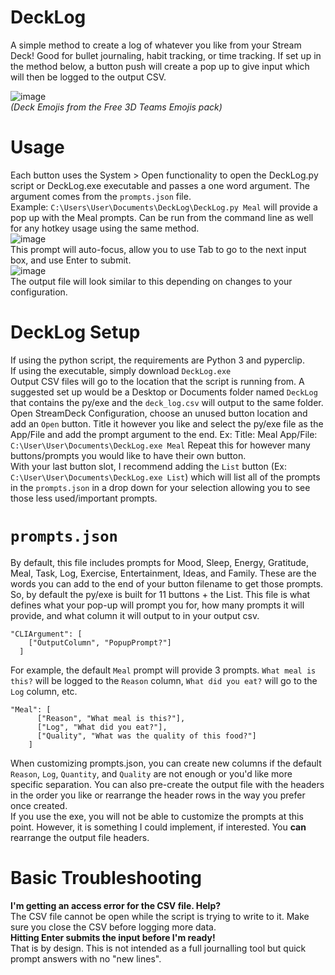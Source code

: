 # DeckLog
A simple method to create a log of whatever you like from your Stream Deck! Good for bullet journaling, habit tracking, or time tracking. If set up in the method below, a button push will create a pop up to give input which will then be logged to the output CSV.

![image](https://github.com/user-attachments/assets/acbe123f-5304-479d-bffc-5e9ebd2e3cc1)  
*(Deck Emojis from the Free 3D Teams Emojis pack)*

# Usage
Each button uses the System > Open functionality to open the DeckLog.py script or DeckLog.exe executable and passes a one word argument. The argument comes from the `prompts.json` file.  
Example: `C:\Users\User\Documents\DeckLog\DeckLog.py Meal` will provide a pop up with the Meal prompts. Can be run from the command line as well for any hotkey usage using the same method.  
![image](https://github.com/user-attachments/assets/77fdae39-02d2-4704-abfe-226ad9a3cd9e)  
This prompt will auto-focus, allow you to use Tab to go to the next input box, and use Enter to submit.  
![image](https://github.com/user-attachments/assets/e9cf845c-6855-4d99-841b-fbcae0b27fc7)  
The output file will look similar to this depending on changes to your configuration.  

# DeckLog Setup
If using the python script, the requirements are Python 3 and pyperclip.  
If using the executable, simply download `DeckLog.exe`  
Output CSV files will go to the location that the script is running from. A suggested set up would be a Desktop or Documents folder named `DeckLog` that contains the py/exe and the `deck_log.csv` will output to the same folder.  
Open StreamDeck Configuration, choose an unused button location and add an `Open` button. Title it however you like and select the py/exe file as the App/File and add the prompt argument to the end. Ex: Title: Meal App/File: `C:\User\User\Documents\DeckLog.exe Meal` Repeat this for however many buttons/prompts you would like to have their own button.   
With your last button slot, I recommend adding the `List` button (Ex: `C:\User\User\Documents\DeckLog.exe List`) which will list all of the prompts in the `prompts.json` in a drop down for your selection allowing you to see those less used/important prompts.  

# `prompts.json`
By default, this file includes prompts for Mood, Sleep, Energy, Gratitude, Meal, Task, Log, Exercise, Entertainment, Ideas, and Family. These are the words you can add to the end of your button filename to get those prompts. So, by default the py/exe is built for 11 buttons + the List. 
This file is what defines what your pop-up will prompt you for, how many prompts it will provide, and what column it will output to in your output csv.  
```
"CLIArgument": [
    ["OutputColumn", "PopupPrompt?"]
  ]
```
For example, the default `Meal` prompt will provide 3 prompts. `What meal is this?` will be logged to the `Reason` column, `What did you eat?` will go to the `Log` column, etc.   
```
"Meal": [
      ["Reason", "What meal is this?"],
      ["Log", "What did you eat?"],
      ["Quality", "What was the quality of this food?"]
    ]
```
When customizing prompts.json, you can create new columns if the default `Reason`, `Log`, `Quantity`, and `Quality` are not enough or you'd like more specific separation. You can also pre-create the output file with the headers in the order you like or rearrange the header rows in the way you prefer once created.  
If you use the exe, you will not be able to customize the prompts at this point. However, it is something I could implement, if interested. You **can** rearrange the output file headers.  

# Basic Troubleshooting
**I'm getting an access error for the CSV file. Help?**  
The CSV file cannot be open while the script is trying to write to it. Make sure you close the CSV before logging more data.  
**Hitting Enter submits the input before I'm ready!**  
That is by design. This is not intended as a full journalling tool but quick prompt answers with no "new lines".  
